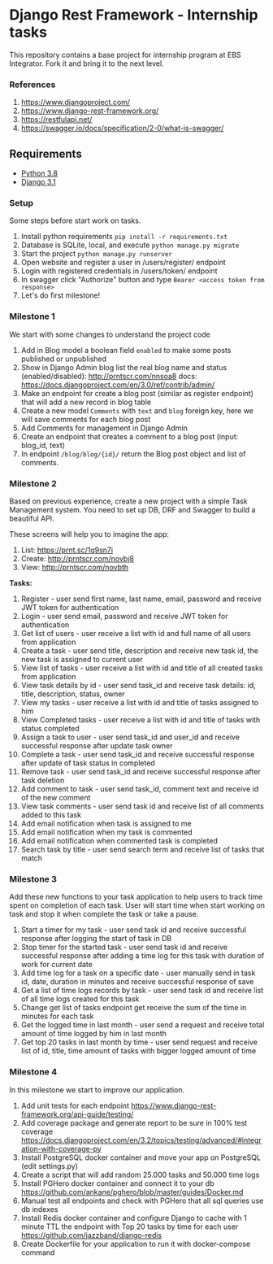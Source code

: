 # Django Rest Framework - Internship tasks

This repository contains a base project for internship program at EBS Integrator. Fork it and bring it to the next level.

### References

1. https://www.djangoproject.com/
2. https://www.django-rest-framework.org/
3. https://restfulapi.net/
4. https://swagger.io/docs/specification/2-0/what-is-swagger/

## Requirements
* [Python 3.8](https://docs.python.org/3.8)
* [Django 3.1](https://docs.djangoproject.com/en/3.1)

### Setup

Some steps before start work on tasks.

1. Install python requirements ```pip install -r requirements.txt```
2. Database is SQLite, local, and execute ```python manage.py migrate```
3. Start the project ```python manage.py runserver```
4. Open website and register a user in /users/register/ endpoint
5. Login with registered credentials in /users/token/ endpoint
6. In swagger click "Authorize" button and type ```Bearer <access token from response>```
7. Let's do first milestone!

### Milestone 1

We start with some changes to understand the project code

1. Add in Blog model a boolean field ```enabled``` to make some posts published or unpublished
2. Show in Django Admin blog list the real blog name and status (enabled/disabled): http://prntscr.com/nnsoa8 docs: https://docs.djangoproject.com/en/3.0/ref/contrib/admin/
3. Make an endpoint for create a blog post (similar as register endpoint) that will add a new record in blog table
4. Create a new model ```Comments``` with ```text``` and ```blog``` foreign key, here we will save comments for each blog post
5. Add Comments for management in Django Admin
6. Create an endpoint that creates a comment to a blog post (input: blog_id, text)
7. In endpoint ```/blog/blog/{id}/``` return the Blog post object and list of comments.

### Milestone 2

Based on previous experience, create a new project with a simple Task Management system. 
You need to set up DB, DRF and Swagger to build a beautiful API.

These screens will help you to imagine the app:
1. List: https://prnt.sc/1q9sn7i
2. Create: http://prntscr.com/novbj8
3. View: http://prntscr.com/novbth

**Tasks:**
1. Register - user send first name, last name, email, password and receive JWT token for authentication
2. Login - user send email, password and receive JWT token for authentication
3. Get list of users - user receive a list with id and full name of all users from application
4. Create a task - user send title, description and receive new task id, the new task is assigned to current user
5. View list of tasks - user receive a list with id and title of all created tasks from application
6. View task details by id - user send task_id and receive task details: id, title, description, status, owner
7. View my tasks - user receive a list with id and title of tasks assigned to him
8. View Completed tasks - user receive a list with id and title of tasks with status completed
9. Assign a task to user - user send task_id and user_id and receive successful response after update task owner
10. Complete a task - user send task_id and receive successful response after update of task status in completed
11. Remove task - user send task_id and receive successful response after task deletion
12. Add comment to task - user send task_id, comment text and receive id of the new comment
13. View task comments - user send task id and receive list of all comments added to this task
14. Add email notification when task is assigned to me
15. Add email notification when my task is commented
16. Add email notification when commented task is completed
17. Search task by title - user send search term and receive list of tasks that match 

### Milestone 3

Add these new functions to your task application to help users to track time spent on completion of each task.
User will start time when start working on task and stop it when complete the task or take a pause.

1. Start a timer for my task - user send task id and receive successful response after logging the start of task in DB
2. Stop timer for the started task - user send task id and receive successful response after adding a time log for this task with duration of work for current date
3. Add time log for a task on a specific date - user manually send in task id, date, duration in minutes and receive successful response of save
3. Get a list of time logs records by task - user send task id and receive list of all time logs created for this task 
4. Change get list of tasks endpoint get receive the sum of the time in minutes for each task
5. Get the logged time in last month - user send a request and receive total amount of time logged by him in last month
6. Get top 20 tasks in last month by time - user send request and receive list of id, title, time amount of tasks with bigger logged amount of time

### Milestone 4

In this milestone we start to improve our application.

1. Add unit tests for each endpoint https://www.django-rest-framework.org/api-guide/testing/
2. Add coverage package and generate report to be sure in 100% test coverage https://docs.djangoproject.com/en/3.2/topics/testing/advanced/#integration-with-coverage-py
3. Install PostgreSQL docker container and move your app on PostgreSQL (edit settings.py)
4. Create a script that will add random 25.000 tasks and 50.000 time logs
4. Install PGHero docker container and connect it to your db https://github.com/ankane/pghero/blob/master/guides/Docker.md
5. Manual test all endpoints and check with PGHero that all sql queries use db indexes
6. Install Redis docker container and configure Django to cache with 1 minute TTL the endpoint with Top 20 tasks by time for each user https://github.com/jazzband/django-redis
7. Create Dockerfile for your application to run it with docker-compose command
